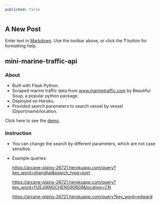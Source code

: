 ```yaml
---
published: false
---
```

## A New Post

Enter text in [Markdown](http://daringfireball.net/projects/markdown/). Use the toolbar above, or click the **?** button for formatting help.
## mini-marine-traffic-api
### About
- Built with Flask Python.
- Scraped marine traffic data from www.marinetraffic.com by Beautiful Soup, a popular python package. 
- Deployed on Heroku. 
- Provided search parameters to search vessel by vessel ID/port/name/location. 

Click here to see the [demo](https://arcane-plains-26721.herokuapp.com/query?key_word=shanghai&location=CN&search_type=Vessel). 

### Instruction
- You can change the search by different parameters, which are not case sensitive. 
- Example queries: 

	https://arcane-plains-26721.herokuapp.com/query?key_word=shanghai&search_type=port
    
    https://arcane-plains-26721.herokuapp.com/query?key_word=YUEJIANGCHENG90609&location=CN
    
    https://arcane-plains-26721.herokuapp.com/query?key_word=edward
    
